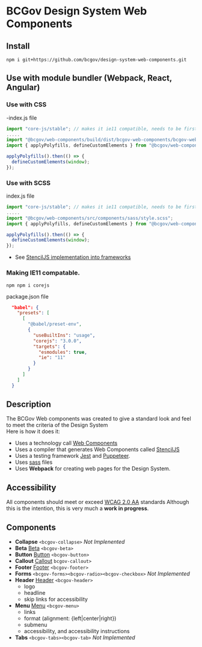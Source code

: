 # BCGov Design System Web Components

## Install

```
npm i git+https://github.com/bcgov/design-system-web-components.git
```

## Use with module bundler (Webpack, React, Angular)

### Use with CSS
-index.js file
```javascript
import "core-js/stable"; // makes it ie11 compatible, needs to be first item.
.....
import "@bcgov/web-components/build/dist/bcgov-web-components/bcgov-web-components.css";
import { applyPolyfills, defineCustomElements } from "@bcgov/web-components/build/dist/loader";

applyPolyfills().then(() => {
  defineCustomElements(window);
});
```

### Use with SCSS

index.js file
```javascript
import "core-js/stable"; // makes it ie11 compatible, needs to be first item.
.....
import "@bcgov/web-components/src/components/sass/style.scss";
import { applyPolyfills, defineCustomElements } from "@bcgov/web-components/build/dist/loader";

applyPolyfills().then(() => {
  defineCustomElements(window);
});
```

* See [StencilJS implementation into frameworks](https://stenciljs.com/docs/overview)

### Making IE11 compatable.
```npm npm i corejs ```

package.json file
```json
  "babel": {
    "presets": [
      [
        "@babel/preset-env",
        {
          "useBuiltIns": "usage",
          "corejs": "3.0.0",
          "targets": {
            "esmodules": true,
            "ie": "11"
          }
        }
      ]
    ]
  }
```


## Description

The BCGov Web components was created to give a standard look and feel to meet the criteria of the Design System  
Here is how it does it:
- Uses a technology call [Web Components](https://www.webcomponents.org/)
- Uses a compiler that generates Web Components called [StencilJS](https://stenciljs.com/)
- Uses a testing framework [Jest](https://jestjs.io/) and [Puppeteer](https://pptr.dev/).
- Uses [sass](https://sass-lang.com/) files
- Uses **Webpack** for creating web pages for the Design System.


## Accessibility

All components should meet or exceed [WCAG 2.0 AA](https://www.w3.org/TR/WCAG20/) standards Although this is the intention, this is very much a **work in progress**.

## Components

- **Collapse**  `<bcgov-collapse>` *Not Implenented*
- **Beta** [Beta](beta.html) `<bcgov-beta>`
- **Button** [Button](button.html) `<bcgov-button>`
- **Callout** [Callout](callout.html) `bcgov-callout>`
- **Footer** [Footer](footer.html) `<bcgov-footer>`
- **Forms**  `<bcgov-forms><bcgov-radio><bcgov-checkbox>` *Not Implemented*
- **Header** [Header](header.html) `<bcgov-header>`
    - logo
    - headline
    - skip links for accessibility
- **Menu** [Menu](menu.html) `<bcgov-menu>`
    - links
    - format (alignment: {left|center|right})
    - submenu
    - accessibility, and accessibility instructions
- **Tabs**  `<bcgov-tabs><bcgov-tab>` *Not Implemented*
